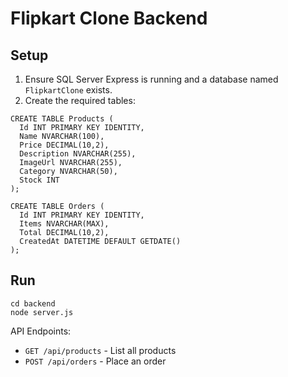 # Flipkart Clone Backend

## Setup

1. Ensure SQL Server Express is running and a database named `FlipkartClone` exists.
2. Create the required tables:

```
CREATE TABLE Products (
  Id INT PRIMARY KEY IDENTITY,
  Name NVARCHAR(100),
  Price DECIMAL(10,2),
  Description NVARCHAR(255),
  ImageUrl NVARCHAR(255),
  Category NVARCHAR(50),
  Stock INT
);

CREATE TABLE Orders (
  Id INT PRIMARY KEY IDENTITY,
  Items NVARCHAR(MAX),
  Total DECIMAL(10,2),
  CreatedAt DATETIME DEFAULT GETDATE()
);
```

## Run

```
cd backend
node server.js
```

API Endpoints:
- `GET /api/products` - List all products
- `POST /api/orders` - Place an order 